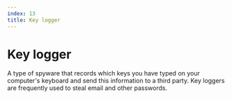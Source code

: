 ```yaml
---
index: 13
title: Key logger
---
```

# Key logger

A type of spyware that records which keys you have typed on your computer's keyboard and send this information to a third party. Key loggers are frequently used to steal email and other passwords.